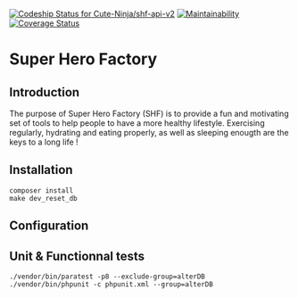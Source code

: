 [![Codeship Status for Cute-Ninja/shf-api-v2](https://app.codeship.com/projects/9b300fc0-8446-0136-bf62-06294081aa1e/status?branch=master)](https://app.codeship.com/projects/302274)
[![Maintainability](https://api.codeclimate.com/v1/badges/e5ee67d500a690cf8dbc/maintainability)](https://codeclimate.com/github/Cute-Ninja/shf-api-v2/maintainability)
[![Coverage Status](https://coveralls.io/repos/github/Cute-Ninja/shf-api-v2/badge.svg?branch=master)](https://coveralls.io/github/Cute-Ninja/shf-api-v2?branch=master)


Super Hero Factory
=======================

## Introduction
The purpose of Super Hero Factory (SHF) is to provide a fun and motivating set of tools to help people to have a more healthy lifestyle. 
Exercising regularly, hydrating and eating properly, as well as sleeping enougth are the keys to a long life !

## Installation
```
composer install
make dev_reset_db
```

## Configuration

## Unit & Functionnal tests
```
./vendor/bin/paratest -p8 --exclude-group=alterDB
./vendor/bin/phpunit -c phpunit.xml --group=alterDB 
```

